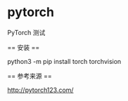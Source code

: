 # pytorch
PyTorch 测试

== 安装 ==

 python3 -m pip install torch torchvision


== 参考来源 ==

 http://pytorch123.com/